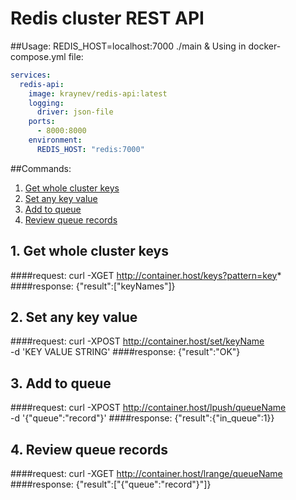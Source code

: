 Redis cluster REST API
======================
##Usage:
REDIS_HOST=localhost:7000 ./main &
Using in docker-compose.yml file:
```yaml
services:
  redis-api:
    image: kraynev/redis-api:latest
    logging:
      driver: json-file
    ports:
      - 8000:8000
    environment:
      REDIS_HOST: "redis:7000"
``` 

##Commands:
1. [Get whole cluster keys](#keys)
2. [Set any key value](#set)
3. [Add to queue](#lpush)
4. [Review queue records](#lrange)

<a name="keys"></a>
## 1. Get whole cluster keys
####request:
    curl -XGET http://container.host/keys?pattern=key*
####response:
    {"result":["keyNames"]}
<a name="set"></a>
## 2. Set any key value
####request:
    curl -XPOST http://container.host/set/keyName \
        -d 'KEY VALUE STRING'
####response:
    {"result":"OK"}
<a name="lpush"></a>
## 3. Add to queue
####request:
    curl -XPOST http://container.host/lpush/queueName \
        -d '{"queue":"record"}'
####response:
    {"result":{"in_queue":1}}
<a name="lrange"></a>
## 4. Review queue records
####request:
    curl -XGET http://container.host/lrange/queueName
####response:
    {"result":["{\"queue\":\"record\"}"]}
